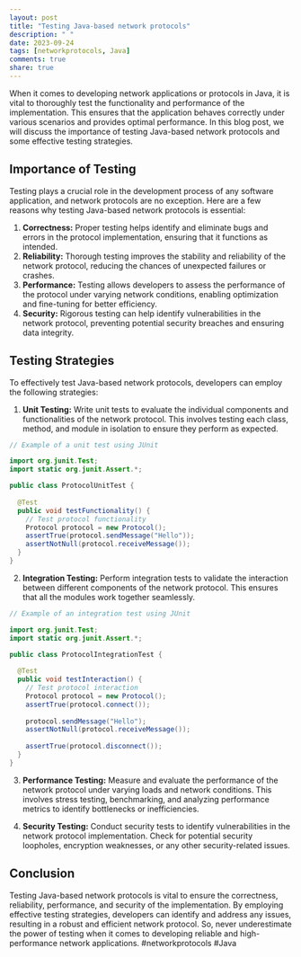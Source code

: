 ```yaml
---
layout: post
title: "Testing Java-based network protocols"
description: " "
date: 2023-09-24
tags: [networkprotocols, Java]
comments: true
share: true
---
```


When it comes to developing network applications or protocols in Java, it is vital to thoroughly test the functionality and performance of the implementation. This ensures that the application behaves correctly under various scenarios and provides optimal performance. In this blog post, we will discuss the importance of testing Java-based network protocols and some effective testing strategies.

## Importance of Testing

Testing plays a crucial role in the development process of any software application, and network protocols are no exception. Here are a few reasons why testing Java-based network protocols is essential:

1. **Correctness:** Proper testing helps identify and eliminate bugs and errors in the protocol implementation, ensuring that it functions as intended.
2. **Reliability:** Thorough testing improves the stability and reliability of the network protocol, reducing the chances of unexpected failures or crashes.
3. **Performance:** Testing allows developers to assess the performance of the protocol under varying network conditions, enabling optimization and fine-tuning for better efficiency.
4. **Security:** Rigorous testing can help identify vulnerabilities in the network protocol, preventing potential security breaches and ensuring data integrity.

## Testing Strategies

To effectively test Java-based network protocols, developers can employ the following strategies:

1. **Unit Testing:** Write unit tests to evaluate the individual components and functionalities of the network protocol. This involves testing each class, method, and module in isolation to ensure they perform as expected.

```java
// Example of a unit test using JUnit

import org.junit.Test;
import static org.junit.Assert.*;

public class ProtocolUnitTest {
  
  @Test
  public void testFunctionality() {
    // Test protocol functionality
    Protocol protocol = new Protocol();
    assertTrue(protocol.sendMessage("Hello"));
    assertNotNull(protocol.receiveMessage());
  }
}
```

2. **Integration Testing:** Perform integration tests to validate the interaction between different components of the network protocol. This ensures that all the modules work together seamlessly.

```java
// Example of an integration test using JUnit

import org.junit.Test;
import static org.junit.Assert.*;

public class ProtocolIntegrationTest {
  
  @Test
  public void testInteraction() {
    // Test protocol interaction
    Protocol protocol = new Protocol();
    assertTrue(protocol.connect());
    
    protocol.sendMessage("Hello");
    assertNotNull(protocol.receiveMessage());
    
    assertTrue(protocol.disconnect());
  }
}
```

3. **Performance Testing:** Measure and evaluate the performance of the network protocol under varying loads and network conditions. This involves stress testing, benchmarking, and analyzing performance metrics to identify bottlenecks or inefficiencies.

4. **Security Testing:** Conduct security tests to identify vulnerabilities in the network protocol implementation. Check for potential security loopholes, encryption weaknesses, or any other security-related issues.

## Conclusion

Testing Java-based network protocols is vital to ensure the correctness, reliability, performance, and security of the implementation. By employing effective testing strategies, developers can identify and address any issues, resulting in a robust and efficient network protocol. So, never underestimate the power of testing when it comes to developing reliable and high-performance network applications. #networkprotocols #Java